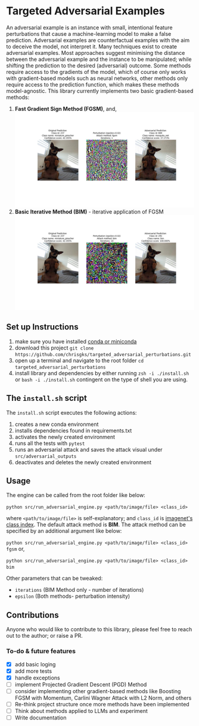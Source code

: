 # Targeted Adversarial Examples

An adversarial example is an instance with small, intentional feature perturbations that cause a machine-learning model to make a false prediction. 
Adversarial examples are counterfactual examples with the aim to deceive the model, not interpret it.
Many techniques exist to create adversarial examples. Most approaches suggest minimising the distance between the adversarial example and the instance to be manipulated; while shifting the prediction to the desired (adversarial) outcome. 
Some methods require access to the gradients of the model, which of course only works with gradient-based models such as neural networks, other methods only require access to the prediction function, which makes these methods model-agnostic. This library currently implements two basic gradient-based methods:
1. **Fast Gradient Sign Method (FGSM)**, and, 
![FGSM Method](src/adversarial_outputs/example_attacked_by_fgsm_epsilon_002_iterations_1_vito1.jpg)
2. **Basic Iterative Method (BIM)** - iterative application of FGSM
![BIM Method](src/adversarial_outputs/example_attacked_by_bim_epsilon_002_iterations_10_vito1.jpg)

## Set up Instructions
1. make sure you have installed [conda or miniconda](https://docs.anaconda.com/free/miniconda/miniconda-install/)
2. download this project `git clone https://github.com/chrisgks/targeted_adversarial_perturbations.git`
3. open up a terminal and navigate to the root folder `cd targeted_adversarial_perturbations`
4. install library and dependencies by either running `zsh -i ./install.sh` or `bash -i ./install.sh` contingent on the type of shell you are using. 

## The `install.sh` script
The `install.sh` script executes the following actions:
1. creates a new conda environment 
2. installs dependencies found in requirements.txt
3. activates the newly created environment
4. runs all the tests with `pytest`
5. runs an adversarial attack and saves the attack visual under 
`src/adversarial_outputs`
6. deactivates and deletes the newly created environment


## Usage
The engine can be called from the root folder like below:


`python src/run_adversarial_engine.py <path/to/image/file> <class_id>`

where `<path/to/image/file>` is self-explanatory; and `class_id` is [imagenet's class index](https://github.com/chrisgks/targeted_adversarial_perturbations/blob/9ade4d1ddd9016721410e969b0d91c329f55c4c6/src/data/imagenet_classes.json). The default attack method is **BIM**. The attack method can be specified by an additional argument like below:

`python src/run_adversarial_engine.py <path/to/image/file> <class_id> fgsm` or,

`python src/run_adversarial_engine.py <path/to/image/file> <class_id> bim`

Other parameters that can be tweaked:
- `iterations` (BIM Method only - number of iterations)
- `epsilon` (Both methods- perturbation intensity)


## Contributions
Anyone who would like to contribute to this library, please feel free to reach out to the author; or raise a PR.


### To-do & future features
- [x] add basic loging
- [x] add more tests 
- [x] handle exceptions
- [ ] implement Projected Gradient Descent (PGD) Method
- [ ] consider implementing other gradient-based methods like Boosting FGSM with Momentum, Carlini Wagner Attack with L2 Norm, and others
- [ ] Re-think project structure once more methods have been implemented
- [ ] Think about methods applied to LLMs and experiment
- [ ] Write documentation
